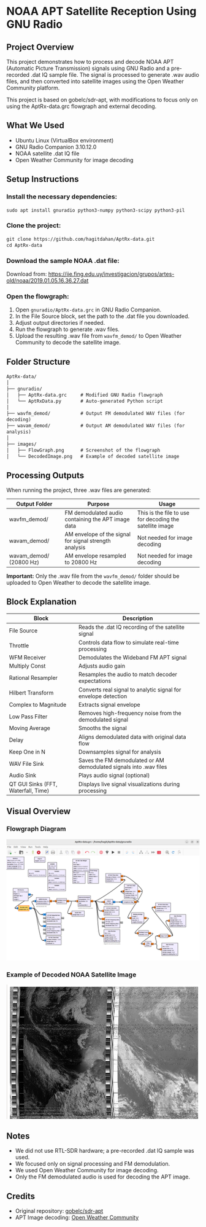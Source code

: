 # NOAA APT Satellite Reception Using GNU Radio

## Project Overview
This project demonstrates how to process and decode NOAA APT (Automatic Picture Transmission) signals using GNU Radio and a pre-recorded .dat IQ sample file.
The signal is processed to generate .wav audio files, and then converted into satellite images using the Open Weather Community platform.

This project is based on gobelc/sdr-apt, with modifications to focus only on using the AptRx-data.grc flowgraph and external decoding.

## What We Used
- Ubuntu Linux (VirtualBox environment)
- GNU Radio Companion 3.10.12.0
- NOAA satellite .dat IQ file
- Open Weather Community for image decoding

## Setup Instructions

### Install the necessary dependencies:
```
sudo apt install gnuradio python3-numpy python3-scipy python3-pil
```

### Clone the project:
```
git clone https://github.com/hagitdahan/AptRx-data.git
cd AptRx-data
```

### Download the sample NOAA .dat file:
Download from: https://iie.fing.edu.uy/investigacion/grupos/artes-old/noaa/2019.01.05.16.36.27.dat

### Open the flowgraph:
1. Open `gnuradio/AptRx-data.grc` in GNU Radio Companion.
2. In the File Source block, set the path to the .dat file you downloaded.
3. Adjust output directories if needed.
4. Run the flowgraph to generate .wav files.
5. Upload the resulting .wav file from `wavfm_demod/` to Open Weather Community to decode the satellite image.

## Folder Structure
```
AptRx-data/
│
├── gnuradio/
│   ├── AptRx-data.grc     # Modified GNU Radio flowgraph
│   └── AptRxData.py       # Auto-generated Python script
│
├── wavfm_demod/           # Output FM demodulated WAV files (for decoding)
├── wavam_demod/           # Output AM demodulated WAV files (for analysis)
│
├── images/
│   ├── FlowGraph.png      # Screenshot of the flowgraph
│   └── DecodedImage.png   # Example of decoded satellite image
```

## Processing Outputs
When running the project, three .wav files are generated:

| Output Folder | Purpose | Usage |
|---------------|---------|-------|
| wavfm_demod/ | FM demodulated audio containing the APT image data | This is the file to use for decoding the satellite image |
| wavam_demod/ | AM envelope of the signal for signal strength analysis | Not needed for image decoding |
| wavam_demod/ (20800 Hz) | AM envelope resampled to 20800 Hz | Not needed for image decoding |

**Important:**
Only the .wav file from the `wavfm_demod/` folder should be uploaded to Open Weather to decode the satellite image.

## Block Explanation

| Block | Description |
|-------|-------------|
| File Source | Reads the .dat IQ recording of the satellite signal |
| Throttle | Controls data flow to simulate real-time processing |
| WFM Receiver | Demodulates the Wideband FM APT signal |
| Multiply Const | Adjusts audio gain |
| Rational Resampler | Resamples the audio to match decoder expectations |
| Hilbert Transform | Converts real signal to analytic signal for envelope detection |
| Complex to Magnitude | Extracts signal envelope |
| Low Pass Filter | Removes high-frequency noise from the demodulated signal |
| Moving Average | Smooths the signal |
| Delay | Aligns demodulated data with original data flow |
| Keep One in N | Downsamples signal for analysis |
| WAV File Sink | Saves the FM demodulated or AM demodulated signals into .wav files |
| Audio Sink | Plays audio signal (optional) |
| QT GUI Sinks (FFT, Waterfall, Time) | Displays live signal visualizations during processing |

## Visual Overview

### Flowgraph Diagram
![Flowgraph](https://github.com/hagitdahan/AptRx-data/blob/main/images/FlowGraph.png)

### Example of Decoded NOAA Satellite Image
![Decoded APT Image](https://github.com/hagitdahan/AptRx-data/blob/main/images/Screenshot%20from%202025-04-29%2013-50-07.png)

## Notes
- We did not use RTL-SDR hardware; a pre-recorded .dat IQ sample was used.
- We focused only on signal processing and FM demodulation.
- We used Open Weather Community for image decoding.
- Only the FM demodulated audio is used for decoding the APT image.

## Credits
- Original repository: [gobelc/sdr-apt](https://github.com/gobelc/sdr-apt)
- APT Image decoding: [Open Weather Community](https://apt.sualsoft.com/)
